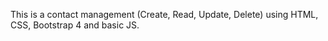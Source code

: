This is a contact management (Create, Read, Update, Delete) using HTML, CSS, Bootstrap 4 and basic JS.